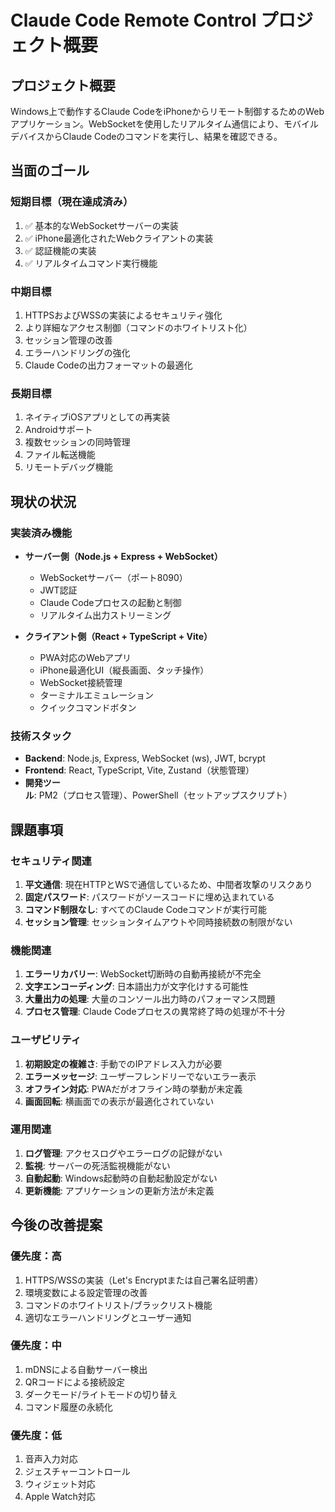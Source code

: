 # Claude Code Remote Control プロジェクト概要

## プロジェクト概要

Windows上で動作するClaude CodeをiPhoneからリモート制御するためのWebアプリケーション。WebSocketを使用したリアルタイム通信により、モバイルデバイスからClaude Codeのコマンドを実行し、結果を確認できる。

## 当面のゴール

### 短期目標（現在達成済み）
1. ✅ 基本的なWebSocketサーバーの実装
2. ✅ iPhone最適化されたWebクライアントの実装
3. ✅ 認証機能の実装
4. ✅ リアルタイムコマンド実行機能

### 中期目標
1. HTTPSおよびWSSの実装によるセキュリティ強化
2. より詳細なアクセス制御（コマンドのホワイトリスト化）
3. セッション管理の改善
4. エラーハンドリングの強化
5. Claude Codeの出力フォーマットの最適化

### 長期目標
1. ネイティブiOSアプリとしての再実装
2. Androidサポート
3. 複数セッションの同時管理
4. ファイル転送機能
5. リモートデバッグ機能

## 現状の状況

### 実装済み機能
- **サーバー側（Node.js + Express + WebSocket）**
  - WebSocketサーバー（ポート8090）
  - JWT認証
  - Claude Codeプロセスの起動と制御
  - リアルタイム出力ストリーミング

- **クライアント側（React + TypeScript + Vite）**
  - PWA対応のWebアプリ
  - iPhone最適化UI（縦長画面、タッチ操作）
  - WebSocket接続管理
  - ターミナルエミュレーション
  - クイックコマンドボタン

### 技術スタック
- **Backend**: Node.js, Express, WebSocket (ws), JWT, bcrypt
- **Frontend**: React, TypeScript, Vite, Zustand（状態管理）
- **開発ツール**: PM2（プロセス管理）、PowerShell（セットアップスクリプト）

## 課題事項

### セキュリティ関連
1. **平文通信**: 現在HTTPとWSで通信しているため、中間者攻撃のリスクあり
2. **固定パスワード**: パスワードがソースコードに埋め込まれている
3. **コマンド制限なし**: すべてのClaude Codeコマンドが実行可能
4. **セッション管理**: セッションタイムアウトや同時接続数の制限がない

### 機能関連
1. **エラーリカバリー**: WebSocket切断時の自動再接続が不完全
2. **文字エンコーディング**: 日本語出力が文字化けする可能性
3. **大量出力の処理**: 大量のコンソール出力時のパフォーマンス問題
4. **プロセス管理**: Claude Codeプロセスの異常終了時の処理が不十分

### ユーザビリティ
1. **初期設定の複雑さ**: 手動でのIPアドレス入力が必要
2. **エラーメッセージ**: ユーザーフレンドリーでないエラー表示
3. **オフライン対応**: PWAだがオフライン時の挙動が未定義
4. **画面回転**: 横画面での表示が最適化されていない

### 運用関連
1. **ログ管理**: アクセスログやエラーログの記録がない
2. **監視**: サーバーの死活監視機能がない
3. **自動起動**: Windows起動時の自動起動設定がない
4. **更新機能**: アプリケーションの更新方法が未定義

## 今後の改善提案

### 優先度：高
1. HTTPS/WSSの実装（Let's Encryptまたは自己署名証明書）
2. 環境変数による設定管理の改善
3. コマンドのホワイトリスト/ブラックリスト機能
4. 適切なエラーハンドリングとユーザー通知

### 優先度：中
1. mDNSによる自動サーバー検出
2. QRコードによる接続設定
3. ダークモード/ライトモードの切り替え
4. コマンド履歴の永続化

### 優先度：低
1. 音声入力対応
2. ジェスチャーコントロール
3. ウィジェット対応
4. Apple Watch対応